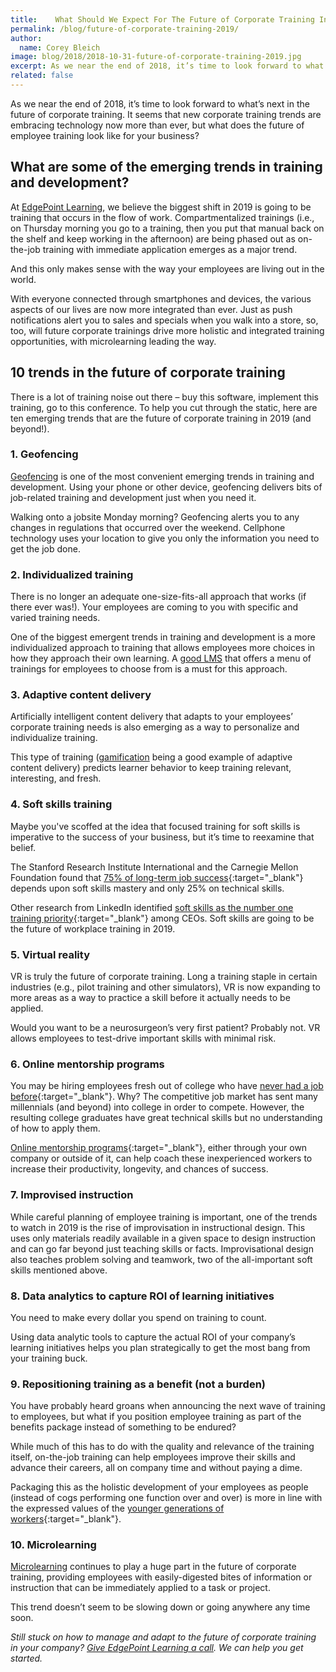```yaml
---
title:    What Should We Expect For The Future of Corporate Training In 2019?
permalink: /blog/future-of-corporate-training-2019/
author:
  name: Corey Bleich
image: blog/2018/2018-10-31-future-of-corporate-training-2019.jpg
excerpt: As we near the end of 2018, it’s time to look forward to what’s next in the future of corporate training. Here's what you can expect.
related: false
---
```


As we near the end of 2018, it’s time to look forward to what’s next in the future of corporate training. It seems that new corporate training trends are embracing technology now more than ever, but what does the future of employee training look like for your business?

## What are some of the emerging trends in training and development?

At [EdgePoint Learning](https://www.edgepointlearning.com/), we believe the biggest shift in 2019 is going to be training that occurs in the flow of work. Compartmentalized trainings (i.e., on Thursday morning you go to a training, then you put that manual back on the shelf and keep working in the afternoon) are being phased out as on-the-job training with immediate application emerges as a major trend.

And this only makes sense with the way your employees are living out in the world.

With everyone connected through smartphones and devices, the various aspects of our lives are now more integrated than ever. Just as push notifications alert you to sales and specials when you walk into a store, so, too, will future corporate trainings drive more holistic and integrated training opportunities, with microlearning leading the way.

## 10 trends in the future of corporate training

There is a lot of training noise out there – buy this software, implement this training, go to this conference. To help you cut through the static, here are ten emerging trends that are the future of corporate training in 2019 (and beyond!).

### 1. Geofencing

[Geofencing](/blog/geofencing/) is one of the most convenient emerging trends in training and development. Using your phone or other device, geofencing delivers bits of job-related training and development just when you need it.

Walking onto a jobsite Monday morning? Geofencing alerts you to any changes in regulations that occurred over the weekend. Cellphone technology uses your location to give you only the information you need to get the job done.

### 2. Individualized training

There is no longer an adequate one-size-fits-all approach that works (if there ever was!). Your employees are coming to you with specific and varied training needs.

One of the biggest emergent trends in training and development is a more individualized approach to training that allows employees more choices in how they approach their own learning. A [good LMS](/blog/best-lms-for-small-business/) that offers a menu of trainings for employees to choose from is a must for this approach.

### 3. Adaptive content delivery

Artificially intelligent content delivery that adapts to your employees’ corporate training needs is also emerging as a way to personalize and individualize training.

This type of training ([gamification](/blog/gamification-in-elearning/) being a good example of adaptive content delivery) predicts learner behavior to keep training relevant, interesting, and fresh.

### 4. Soft skills training

Maybe you've scoffed at the idea that focused training for soft skills is imperative to the success of your business, but it’s time to reexamine that belief.

The Stanford Research Institute International and the Carnegie Mellon Foundation found that [75% of long-term job success](https://www.amanet.org/training/articles/the-hard-truth-about-soft-skills.aspx){:target="_blank"} depends upon soft skills mastery and only 25% on technical skills.

Other research from LinkedIn identified [soft skills as the number one training priority](https://business.linkedin.com/talent-solutions/blog/trends-and-research/2016/most-indemand-soft-skills){:target="_blank"} among CEOs. Soft skills are going to be the future of workplace training in 2019.

### 5. Virtual reality

VR is truly the future of corporate training. Long a training staple in certain industries (e.g., pilot training and other simulators), VR is now expanding to more areas as a way to practice a skill before it actually needs to be applied.

Would you want to be a neurosurgeon’s very first patient? Probably not. VR allows employees to test-drive important skills with minimal risk.

### 6. Online mentorship programs

You may be hiring employees fresh out of college who have [never had a job before](https://www.linkedin.com/pulse/7-reasons-why-millennials-cant-find-job-taylor-monnig){:target="_blank"}. Why? The competitive job market has sent many millennials (and beyond) into college in order to compete. However, the resulting college graduates have great technical skills but no understanding of how to apply them.

[Online mentorship programs](https://www.inc.com/john-boitnott/9-top-platforms-for-finding-a-mentor-in-2016.html){:target="_blank"}, either through your own company or outside of it, can help coach these inexperienced workers to increase their productivity, longevity, and chances of success.

### 7. Improvised instruction

While careful planning of employee training is important, one of the trends to watch in 2019 is the rise of improvisation in instructional design. This uses only materials readily available in a given space to design instruction and can go far beyond just teaching skills or facts. Improvisational design also teaches problem solving and teamwork, two of the all-important soft skills mentioned above.

### 8. Data analytics to capture ROI of learning initiatives

You need to make every dollar you spend on training to count.

Using data analytic tools to capture the actual ROI of your company’s learning initiatives helps you plan strategically to get the most bang from your training buck.

### 9. Repositioning training as a benefit (not a burden)

You have probably heard groans when announcing the next wave of training to employees, but what if you position employee training as part of the benefits package instead of something to be endured?

While much of this has to do with the quality and relevance of the training itself, on-the-job training can help employees improve their skills and advance their careers, all on company time and without paying a dime.

Packaging this as the holistic development of your employees as people (instead of cogs performing one function over and over) is more in line with the expressed values of the [younger generations of workers](https://www.fastcompany.com/3046989/what-millennial-employees-really-want){:target="_blank"}.

### 10. Microlearning

[Microlearning](/blog/types-of-microlearning/) continues to play a huge part in the future of corporate training, providing employees with easily-digested bites of information or instruction that can be immediately applied to a task or project.

This trend doesn’t seem to be slowing down or going anywhere any time soon.

<em>Still stuck on how to manage and adapt to the future of corporate training in your company? [Give EdgePoint Learning a call](/contact/). We can help you get started.</em>
